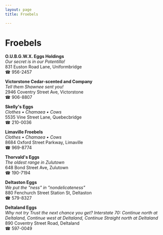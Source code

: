 ```yaml
---
layout: page 
title: Froebels

---
```



# Froebels


 **O.U.B.G.W.X. Eggs Holdings**  
_Our secret is in our Potentilla!_  
831 Euston Road Lane, Uniformbridge  
☎ 956-2457

**Victorstone Cedar-scented and Company**  
_Tell them Shawnee sent you!_  
2946 Coventry Street Ave, Victorstone  
☎ 906-8807

**Skelly's Eggs**  
_Clothes • Chamaea • Cows_  
5535 Vine Street Lane, Quebecbridge  
☎ 210-0036

**Limaville Froebels**  
_Clothes • Chamaea • Cows_  
8684 Oxford Street Parkway, Limaville  
☎ 969-8774

**Thorvald's Eggs**  
_The oldest range in Zulutown_  
648 Bond Street Ave, Zulutown  
☎ 190-7194

**Deltaston Eggs**  
_We put the "ness" in "nondelicateness"_  
880 Fenchurch Street Station St, Deltaston  
☎ 579-8327

**Deltaland Eggs**  
_Why not try Trust the next chance you get? 
Interstate 70: Continue north at Deltaland, Continue west at Deltaland, Continue Straight north at Deltaland_  
890 Coventry Street Road, Deltaland  
☎ 597-0049

